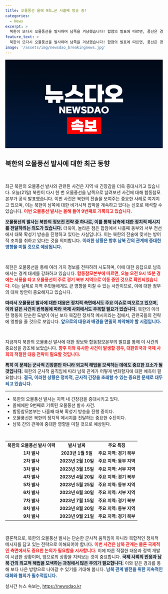 ```yaml
---
title: 오물풍선 올해 9회…군 사흘째 방송 중!
categories:
  - News
excerpt: >
  북한이 또다시 오물풍선을 발사하며 남쪽을 겨냥했습니다! 합참의 발표에 따르면, 풍선은 경기 북부로 향하고 있으며 대북 확성기 방송은 계속되고 있습니다. 올해만 아홉 번째로 나타난 이 기묘한 전술, 그 배경은 무엇일까요? 클릭해 확인해보세요!
feature_text: >
  북한이 또다시 오물풍선을 발사하며 남쪽을 겨냥했습니다! 합참의 발표에 따르면, 풍선은 경기 북부로 향하고 있으며 대북 확성기 방송은 계속되고 있습니다. 올해만 아홉 번째로 나타난 이 기묘한 전술, 그 배경은 무엇일까요? 클릭해 확인해보세요!
image: '/assets/img/newsdao_breakingnews.jpg'
---
```


<p><img src="/assets/img/newsdao_breakingnews.jpg" alt="ranknews 속보" /></p>

<h2 data-ke-size="size26">북한의 오물풍선 발사에 대한 최근 동향</h2>

<p data-ke-size="size16">&nbsp;</p>

<p>최근 북한의 오물풍선 발사와 관련된 사건은 지역 내 긴장감을 더욱 증대시키고 있습니다. 오늘(21일) 북한이 다시 한 번 오물풍선을 남쪽으로 날려보낸 사건에 대해 합동참모본부가 공식 발표했습니다. 이번 사건은 북한의 전술을 보여주는 중요한 사례로 여겨지고 있으며, 이는 북한이 남쪽에 대한 비가시적 압박을 계속하고 있다는 신호로 해석할 수 있습니다. <b><span style="color: #ee2323;">이번 오물풍선 발사는 올해 들어 9번째로 기록되고 있습니다.</span></b> </p>

<p><b><span style="background-color: #21538527;">오물풍선의 발사는 북한의 정보전 전략 중 하나로, 이를 통해 남측에 대한 정치적 메시지를 전달하려는 의도가 있습니다.</span></b> 더욱이, 놀라운 점은 합참에서 나흘째 동부와 서부 전선에서 대북 확성기 방송을 진행하고 있다는 사실입니다. 이는 북한의 전술에 맞서는 방어적 조치를 취하고 있다는 것을 의미합니다. <b><span style="color: #1a5490;">이러한 상황은 향후 남북 간의 관계에 중대한 영향을 미칠 것으로 예상됩니다.</span></b></p>

<p data-ke-size="size16">&nbsp;</p>

<p>북한은 오물풍선을 통해 여러 가지 정보를 전파하려 시도하며, 이에 대한 응답으로 남측에서는 경계 태세를 강화하고 있습니다. <b><span style="color: #ee2323;">합동참모본부에 따르면, 오늘 오전 9시 15분 경에는 서풍을 타고 오물풍선이 주로 경기 북부 지역으로 이동 중인 것으로 확인되었습니다.</span></b> 이는 실제로 지역 주민들에게도 큰 영향을 미칠 수 있는 사안이므로, 이에 대한 정부의 대처 방안이 중요해지고 있습니다.</p>

<p><b><span style="background-color: #21538527;">따라서 오물풍선 발사에 대한 대응은 정치적 측면에서도 주요 이슈로 떠오르고 있으며, 이와 같은 사건이 반복됨에 따라 국제 사회에서도 주목할 필요가 있습니다.</span></b> 북한의 이러한 행동이 단순한 도발이 아닌 보다 복잡한 정치적 메시지라는 점에서, 관련국들의 전략에 영향을 줄 것으로 보입니다. <b><span style="color: #1a5490;">앞으로의 대응과 배경을 면밀히 파악해야 할 시점입니다.</span></b></p>

<p data-ke-size="size16">&nbsp;</p>

<p>지금까지 북한의 오물풍선 발사에 대한 정보와 합동참모본부의 발표를 통해 이 사건의 중요성을 강조해 보았습니다. <b><span style="color: #ee2323;">향후 이와 유사한 사건이 발생할 경우, 대한민국과 국제 사회의 적절한 대응 전략이 필요할 것입니다.</span></b> </p>

<p><b><span style="background-color: #21538527;">특히 이 문제는 군사적 긴장뿐만 아니라 외교적 해법을 모색하는 데에도 중요한 요소가 될 것입니다.</span></b> 북한의 군사적 움직임에 따라 남북 관계가 어떻게 변화할지에 대한 예측이 필요합니다. <b><span style="color: #1a5490;">결국, 이러한 상황은 정치적, 군사적 긴장을 초래할 수 있는 중요한 문제로 대두되고 있습니다.</span></b></p>

<hr>

<ul>
  <li>북한의 오물풍선 발사는 지역 내 긴장감을 증대시키고 있다.</li>
  <li>올해에만 9번째로 기록된 오물풍선 발사 사건.</li>
  <li>합동참모본부는 나흘째 대북 확성기 방송을 진행 중이다.</li>
  <li>오물풍선은 북한의 정치적 메시지를 전달하는 중요한 수단이다.</li>
  <li>남북 간의 관계에 중대한 영향을 미칠 것으로 예상된다.</li>
</ul>

<p data-ke-size="size16">&nbsp;</p>

<table style="width: 100%;">
  <tr>
    <td style="text-align: center; height: 17px;"><b>북한의 오물풍선 발사 이력</b></td>
    <td style="text-align: center; height: 17px;"><b>발사 날짜</b></td>
    <td style="text-align: center; height: 17px;"><b>주요 특징</b></td>
  </tr>
  <tr>
    <td style="text-align: center; height: 17px;"><b>1차 발사</b></td>
    <td style="text-align: center; height: 17px;"><b>2023년 1월 5일</b></td>
    <td style="text-align: center; height: 17px;"><b>주요 지역: 경기 북부</b></td>
  </tr>
  <tr>
    <td style="text-align: center; height: 17px;"><b>2차 발사</b></td>
    <td style="text-align: center; height: 17px;"><b>2023년 2월 10일</b></td>
    <td style="text-align: center; height: 17px;"><b>주요 지역: 동부 지역</b></td>
  </tr>
  <tr>
    <td style="text-align: center; height: 17px;"><b>3차 발사</b></td>
    <td style="text-align: center; height: 17px;"><b>2023년 3월 15일</b></td>
    <td style="text-align: center; height: 17px;"><b>주요 지역: 서부 지역</b></td>
  </tr>
  <tr>
    <td style="text-align: center; height: 17px;"><b>4차 발사</b></td>
    <td style="text-align: center; height: 17px;"><b>2023년 4월 20일</b></td>
    <td style="text-align: center; height: 17px;"><b>주요 지역: 경기 북부</b></td>
  </tr>
  <tr>
    <td style="text-align: center; height: 17px;"><b>5차 발사</b></td>
    <td style="text-align: center; height: 17px;"><b>2023년 5월 25일</b></td>
    <td style="text-align: center; height: 17px;"><b>주요 지역: 동부 지역</b></td>
  </tr>
  <tr>
    <td style="text-align: center; height: 17px;"><b>6차 발사</b></td>
    <td style="text-align: center; height: 17px;"><b>2023년 6월 30일</b></td>
    <td style="text-align: center; height: 17px;"><b>주요 지역: 서부 지역</b></td>
  </tr>
  <tr>
    <td style="text-align: center; height: 17px;"><b>7차 발사</b></td>
    <td style="text-align: center; height: 17px;"><b>2023년 7월 15일</b></td>
    <td style="text-align: center; height: 17px;"><b>주요 지역: 경기 북부</b></td>
  </tr>
  <tr>
    <td style="text-align: center; height: 17px;"><b>8차 발사</b></td>
    <td style="text-align: center; height: 17px;"><b>2023년 8월 20일</b></td>
    <td style="text-align: center; height: 17px;"><b>주요 지역: 동부 지역</b></td>
  </tr>
  <tr>
    <td style="text-align: center; height: 17px;"><b>9차 발사</b></td>
    <td style="text-align: center; height: 17px;"><b>2023년 9월 21일</b></td>
    <td style="text-align: center; height: 17px;"><b>주요 지역: 경기 북부</b></td>
  </tr>
</table>

<p data-ke-size="size16">&nbsp;</p>

<p>결론적으로, 북한의 오물풍선 발사는 단순한 군사적 움직임이 아니라 복합적인 정치적 메시지를 담고 있는 전략으로 이해되어야 합니다. <b><span style="color: #ee2323;">이번 사건은 남북 관계는 물론 국제적인 측면에서도 중요한 논의가 필요함을 시사합니다.</span></b> 이에 따른 적절한 대응과 정책 개발이 시급한 상황이며, 앞으로의 상황을 지켜보는 것이 중요합니다. <b><span style="background-color: #21538527;">국제 사회의 반응과 남북 간의 외교적 해법을 모색하는 과정에서 많은 주의가 필요합니다.</span></b> 이와 같은 경과를 통해 보다 나은 방향으로 나아갈 수 있기를 기대해 봅니다. <b><span style="color: #1a5490;">남북 관계 발전을 위한 지속적인 대화와 협의가 필수적입니다.</span></b></p>
실시간 뉴스 속보는, <a href="https://newsdao.kr" rel="dofollow">https://newsdao.kr</a>


